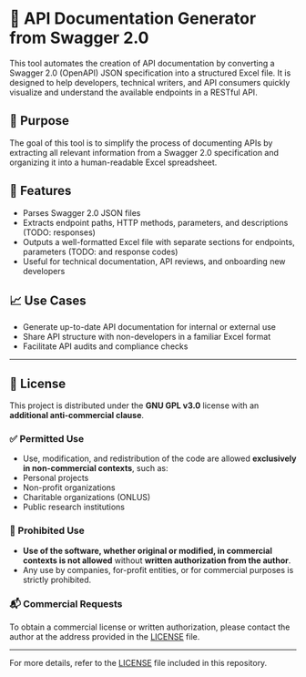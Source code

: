 # 📘 API Documentation Generator from Swagger 2.0

This tool automates the creation of API documentation by converting a Swagger 2.0 (OpenAPI) JSON specification into a structured Excel file. It is designed to help developers, technical writers, and API consumers quickly visualize and understand the available endpoints in a RESTful API.

## 🎯 Purpose

The goal of this tool is to simplify the process of documenting APIs by extracting all relevant information from a Swagger 2.0 specification and organizing it into a human-readable Excel spreadsheet.

## 🔧 Features

- Parses Swagger 2.0 JSON files  
- Extracts endpoint paths, HTTP methods, parameters, and descriptions  (TODO: responses)
- Outputs a well-formatted Excel file with separate sections for endpoints, parameters (TODO: and response codes)
- Useful for technical documentation, API reviews, and onboarding new developers

## 📈 Use Cases

- Generate up-to-date API documentation for internal or external use  
- Share API structure with non-developers in a familiar Excel format  
- Facilitate API audits and compliance checks

---

## 📄 License

This project is distributed under the **GNU GPL v3.0** license with an **additional anti-commercial clause**.

### ✅ Permitted Use
- Use, modification, and redistribution of the code are allowed **exclusively in non-commercial contexts**, such as:
- Personal projects
- Non-profit organizations
- Charitable organizations (ONLUS)
- Public research institutions

### 🚫 Prohibited Use
- **Use of the software, whether original or modified, in commercial contexts is not allowed** without **written authorization from the author**.
- Any use by companies, for-profit entities, or for commercial purposes is strictly prohibited.

### 📬 Commercial Requests
To obtain a commercial license or written authorization, please contact the author at the address provided in the [LICENSE](./LICENSE) file.

---

For more details, refer to the [LICENSE](./LICENSE) file included in this repository.


